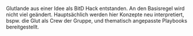 Glutlande aus einer Idee als BitD Hack entstanden. An den Basisregel wird nicht viel geändert. Hauptsächlich werden hier Konzepte neu interpretiert, bspw. die Glut als Crew der Gruppe, und thematisch angepasste Playbooks bereitgestellt.